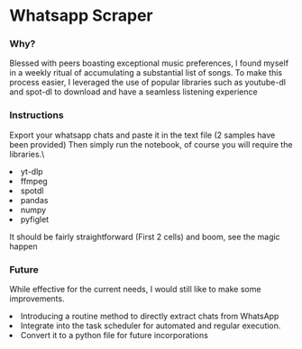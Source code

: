# Whatsapp Scraper


### Why?

Blessed with peers boasting exceptional music preferences, I found myself in a weekly ritual of accumulating a substantial list of songs. To make this process easier, I leveraged the use of popular libraries such as youtube-dl and spot-dl to download and have a seamless listening experience

### Instructions

Export your whatsapp chats and paste it in the text file (2 samples have been provided)
Then simply run the notebook, of course you will require the libraries.\ 

<li> yt-dlp
<li> ffmpeg
<li> spotdl
<li> pandas
<li> numpy
<li> pyfiglet

It should be fairly straightforward (First 2 cells) and boom, see the magic happen

### Future

While effective for the current needs, I would still like to make some improvements.

<li> Introducing a routine method to directly extract chats from WhatsApp

<li> Integrate into the task scheduler for automated and regular execution.

<li> Convert it to a python file for future incorporations


